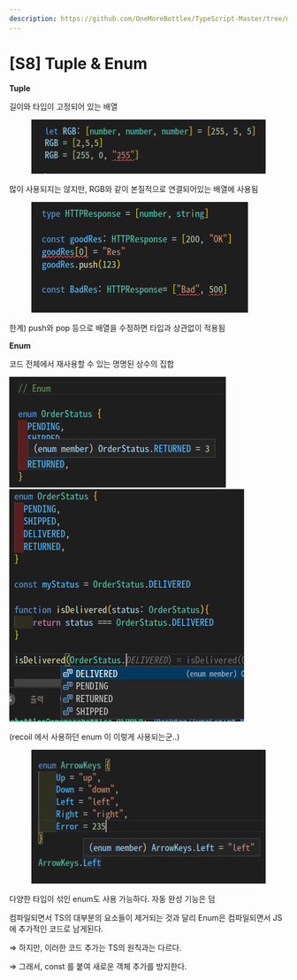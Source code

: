 ```yaml
---
description: https://github.com/OneMoreBottlee/TypeScript-Master/tree/main/S8
---
```


# \[S8] Tuple & Enum

**Tuple**

길이와 타입이 고정되어 있는 배열

<figure><img src="../../../.gitbook/assets/image (27).png" alt=""><figcaption></figcaption></figure>

많이 사용되지는 않지만, RGB와 같이 본질적으로 연결되어있는 배열에 사용됨

<figure><img src="../../../.gitbook/assets/image (153).png" alt=""><figcaption></figcaption></figure>

한계) push와 pop 등으로 배열을 수정하면 타입과 상관없이 적용됨



**Enum**

코드 전체에서 재사용할 수 있는 명명된 상수의 집합

![](<../../../.gitbook/assets/image (82).png>)![](<../../../.gitbook/assets/image (18).png>)

(recoil 에서 사용하던 enum 이 이렇게 사용되는군..)

<figure><img src="../../../.gitbook/assets/image (68).png" alt=""><figcaption></figcaption></figure>

다양한 타입이 섞인 enum도 사용 가능하다. 자동 완성 기능은 덤

컴파일되면서 TS의 대부분의 요소들이 제거되는 것과 달리 Enum은 컴파일되면서 JS에 추가적인 코드로 남게된다.

⇒ 하지만, 이러한 코드 추가는 TS의 원칙과는 다르다.

⇒ 그래서, const 를 붙여 새로운 객체 추가를 방지한다.
